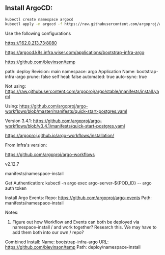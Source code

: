 ## Install ArgoCD:
```bash
kubectl create namespace argocd
kubectl apply -n argocd -f https://raw.githubusercontent.com/argoproj/argo-cd/stable/manifests/install.yaml
```

Use the following configurations



https://162.0.213.73:8080

https://argocd.k8s.infra.wiser.com/applications/bootstrap-infra-argo

https://github.com/blevinson/temp

path: deploy
Revision: main
namespace: argo
Application Name: bootstrap-infra-argo
prune: false
self heal: false
automated: true
auto-sync: true

Not using: https://raw.githubusercontent.com/argoproj/argo/stable/manifests/install.yaml

Using: https://github.com/argoproj/argo-workflows/blob/master/manifests/quick-start-postgres.yaml

Version 3.4.1: https://github.com/argoproj/argo-workflows/blob/v3.4.1/manifests/quick-start-postgres.yaml

https://argoproj.github.io/argo-workflows/installation/


From Infra's version:


https://github.com/argoproj/argo-workflows

v2.12.7

manifests/namespace-install

Get Authentication: kubectl -n argo exec argo-server-${POD_ID} -- argo auth token

Install Argo Events:
Repo: https://github.com/argoproj/argo-events
Path: manifests/namespace-install

Notes:
1) Figure out how Workflow and Events can both be deployed via namespace-install /
 and work together? Research this. We may have to add them both into our own /
repo?

Combined Install:
Name: bootstrap-infra-argo
URL: https://github.com/blevinson/temp
Path: deploy/namespace-install


